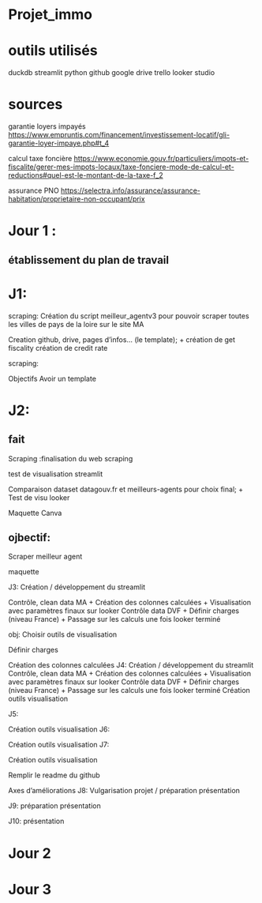 # Projet_immo


# outils utilisés
duckdb
streamlit
python
github
google drive
trello
looker studio


# sources

garantie loyers impayés
https://www.empruntis.com/financement/investissement-locatif/gli-garantie-loyer-impaye.php#t_4

calcul taxe foncière
https://www.economie.gouv.fr/particuliers/impots-et-fiscalite/gerer-mes-impots-locaux/taxe-fonciere-mode-de-calcul-et-reductions#quel-est-le-montant-de-la-taxe-f_2

assurance PNO
https://selectra.info/assurance/assurance-habitation/proprietaire-non-occupant/prix

# Jour 1 :
## établissement du plan de travail

# J1:
scraping: Création du script meilleur_agentv3 pour pouvoir scraper toutes les villes de pays de la loire sur le site MA

Creation github, 
drive, 
pages d’infos… 
(le template);
+
création de get fiscality
création de credit rate 

scraping:

Objectifs
Avoir un template 

# J2:
## fait
Scraping :finalisation du web scraping

test de visualisation streamlit

Comparaison dataset datagouv.fr et meilleurs-agents pour choix final;
+
Test de visu looker

Maquette Canva

## ojbectif:
Scraper meilleur agent

maquette


J3:
Création / développement du streamlit




Contrôle, clean data MA 
+
Création des colonnes calculées
+
Visualisation avec paramètres finaux sur looker 
Contrôle data DVF
+
Définir charges (niveau France)
+
Passage sur les calculs une fois looker terminé

obj:
Choisir outils de visualisation

Définir charges

Création des colonnes calculées
J4:
Création / développement du streamlit
Contrôle, clean data MA 
+
Création des colonnes calculées
+
Visualisation avec paramètres finaux sur looker 
Contrôle data DVF
+
Définir charges (niveau France)
+
Passage sur les calculs une fois looker terminé
Création outils visualisation


J5:

Création outils visualisation
J6:






Création outils visualisation
J7:






Création outils visualisation

Remplir le readme du github

Axes d’améliorations
J8:
Vulgarisation projet / préparation présentation

J9:
préparation présentation


J10:
présentation









# Jour 2

# Jour 3
